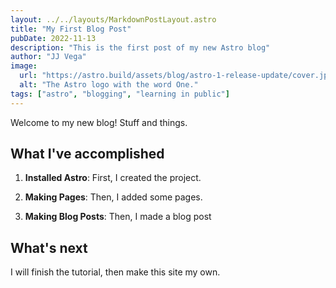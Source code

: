 ```yaml
---
layout: ../../layouts/MarkdownPostLayout.astro
title: "My First Blog Post"
pubDate: 2022-11-13
description: "This is the first post of my new Astro blog"
author: "JJ Vega"
image:
  url: "https://astro.build/assets/blog/astro-1-release-update/cover.jpeg"
  alt: "The Astro logo with the word One."
tags: ["astro", "blogging", "learning in public"]
---
```


Welcome to my new blog! Stuff and things.

## What I've accomplished

1. **Installed Astro**: First, I created the project.

2. **Making Pages**: Then, I added some pages.

3. **Making Blog Posts**: Then, I made a blog post

## What's next

I will finish the tutorial, then make this site my own.
